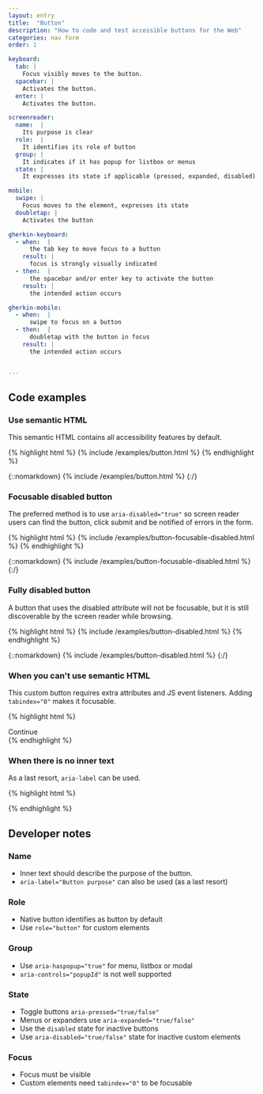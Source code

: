```yaml
---
layout: entry
title:  "Button"
description: "How to code and test accessible buttons for the Web"
categories: nav form
order: 1

keyboard:
  tab: |
    Focus visibly moves to the button.
  spacebar: |
    Activates the button.
  enter: |
    Activates the button.

screenreader:
  name:  |
    Its purpose is clear
  role:  |
    It identifies its role of button
  group: |
    It indicates if it has popup for listbox or menus
  state: |
    It expresses its state if applicable (pressed, expanded, disabled)

mobile:
  swipe: |
    Focus moves to the element, expresses its state
  doubletap: |
    Activates the button

gherkin-keyboard: 
  - when:  |
      the tab key to move focus to a button
    result: |
      focus is strongly visually indicated
  - then:  |
      the spacebar and/or enter key to activate the button
    result: |
      the intended action occurs

gherkin-mobile:
  - when:  |
      swipe to focus on a button
  - then:  |
      doubletap with the button in focus
    result: |
      the intended action occurs


---
```



## Code examples

### Use semantic HTML
This semantic HTML contains all accessibility features by default.

{% highlight html %}
{% include /examples/button.html %}
{% endhighlight %}

{::nomarkdown}
<example>
{% include /examples/button.html %}
</example>
{:/}

### Focusable disabled button

The preferred method is to use `aria-disabled="true"` so screen reader users can find the button, click submit and be notified of errors in the form.

{% highlight html %}
{% include /examples/button-focusable-disabled.html %}
{% endhighlight %}

{::nomarkdown}
<example>
{% include /examples/button-focusable-disabled.html %}
</example>
{:/}

### Fully disabled button

A button that uses the disabled attribute will not be focusable, but it is still discoverable by the screen reader while browsing.


{% highlight html %}
{% include /examples/button-disabled.html %}
{% endhighlight %}

{::nomarkdown}
<example>
{% include /examples/button-disabled.html %}
</example>
{:/}


### When you can't use semantic HTML

This custom button requires extra attributes and JS event listeners. Adding `tabindex="0"` makes it focusable.

{% highlight html %}
<div role="button" tabindex="0">
  Continue
</div>
{% endhighlight %}

### When there is no inner text

As a last resort, `aria-label` can be used.

{% highlight html %}
<div role="button" tabindex="0" aria-label="Continue">
  <!-- icon -->
</div>
{% endhighlight %}


## Developer notes

### Name
- Inner text should describe the purpose of the button.
- `aria-label="Button purpose"` can also be used (as a last resort)

### Role
- Native button identifies as button by default
- Use `role="button"` for custom elements

### Group
- Use `aria-haspopup="true"` for menu, listbox or modal
- `aria-controls="popupId"` is not well supported

### State
- Toggle buttons `aria-pressed="true/false"`
- Menus or expanders use `aria-expanded="true/false"` 
- Use the `disabled` state for inactive buttons 
- Use `aria-disabled="true/false"` state for inactive custom elements 

### Focus
- Focus must be visible
- Custom elements need `tabindex="0"` to be focusable

